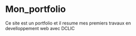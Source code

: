 # Mon_portfolio
Ce site est un portfolio et il resume mes premiers travaux en develloppement web avec DCLIC
